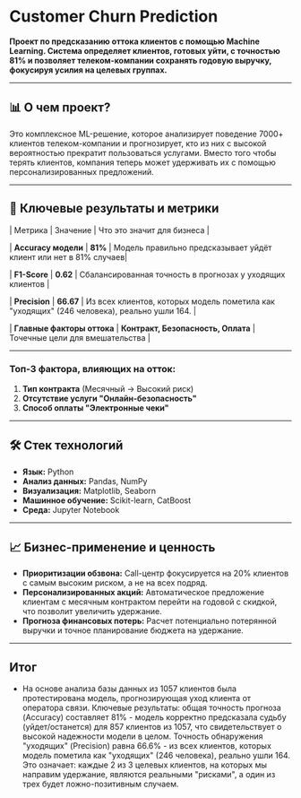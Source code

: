 # Customer Churn Prediction 

**Проект по предсказанию оттока клиентов с помощью Machine Learning. Система определяет клиентов, готовых уйти, с точностью 81% и позволяет телеком-компании сохранять годовую выручку, фокусируя усилия на целевых группах.**

---

## 📊 О чем проект?

Это комплексное ML-решение, которое анализирует поведение 7000+ клиентов телеком-компании и прогнозирует, кто из них с высокой вероятностью прекратит пользоваться услугами. Вместо того чтобы терять клиентов, компания теперь может удерживать их с помощью персонализированных предложений.

---

## 🎯 Ключевые результаты и метрики

| Метрика | Значение | Что это значит для бизнеса |

| **Accuracy модели** | **81%** | Модель правильно предсказывает уйдёт клиент или нет в 81% случаев|

| **F1-Score** | **0.62** | Сбалансированная точность в прогнозах у уходящих клиентов |

| **Precision** | **66.67** | Из всех клиентов, которых модель пометила как "уходящих" (246 человека), реально ушли 164. |

| **Главные факторы оттока** | **Контракт, Безопасность, Оплата** | Точечные цели для вмешательства |

---

### Топ-3 фактора, влияющих на отток:
1.  **Тип контракта** (Месячный → Высокий риск)
2.  **Отсутствие услуги "Онлайн-безопасность"**
3.  **Способ оплаты "Электронные чеки"**

---

## 🛠️ Стек технологий

*   **Язык:** Python
*   **Анализ данных:** Pandas, NumPy
*   **Визуализация:** Matplotlib, Seaborn
*   **Машинное обучение:** Scikit-learn, CatBoost
*   **Среда:** Jupyter Notebook

---

## 📈 Бизнес-применение и ценность

*   **Приоритизации обзвона:** Call-центр фокусируется на 20% клиентов с самым высоким риском, а не на всех подряд.
*   **Персонализированных акций:** Автоматическое предложение клиентам с месячным контрактом перейти на годовой с скидкой, что позволит увеличить удержание.
*   **Прогноза финансовых потерь:** Расчет потенциально потерянной выручки и точное планирование бюджета на удержание.

---

## Итог

* На основе анализа базы данных из 1057 клиентов была протестирована модель, прогнозирующая уход клиента от оператора связи. Ключевые результаты: общая точность прогноза (Accuracy) составляет 81% - модель корректно предсказала судьбу (уйдет/останется) для 857 клиентов из 1057, что свидетельствует о высокой надежности модели в целом. Точность обнаружения "уходящих" (Precision) равна 66.6% - из всех клиентов, которых модель пометила как "уходящих" (246 человека), реально ушли 164. Это означает: каждые 2 из 3 целевых клиентов, на которых мы направим удержание, являются реальными "рисками", а один из трех будет ложно-позитивным случаем.
